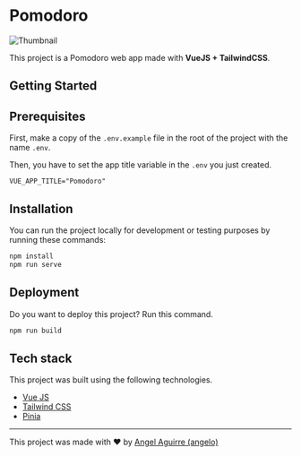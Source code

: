 # Pomodoro

![Thumbnail](https://user-images.githubusercontent.com/37724229/204114458-ffeae9a5-c9b1-4b92-afeb-a89a81a69986.png)

This project is a Pomodoro web app made with **VueJS + TailwindCSS**.

## Getting Started

## Prerequisites

First, make a copy of the `.env.example` file in the root of the project with the name `.env`.

Then, you have to set the app title variable in the `.env` you just created.

```
VUE_APP_TITLE="Pomodoro"
```
## Installation

You can run the project locally for development or testing purposes by running these commands:

```sh
npm install
npm run serve
```
## Deployment

Do you want to deploy this project? Run this command.

```sh
npm run build
```

## Tech stack

This project was built using the following technologies.

* [Vue JS](https://vuejs.org/)
* [Tailwind CSS](https://tailwindcss.com/)
* [Pinia](https://pinia.vuejs.org/)

----

This project was made with ♥ by [Angel Aguirre (angelo)](https://twitter.com/angeloxlan)
